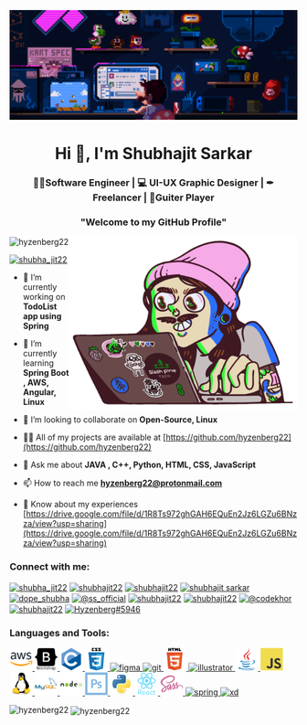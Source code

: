 ![logo](https://github.com/hyzenberg22/hyzenberg22/blob/master/Github%20banner.gif)
<h1 align="center">Hi 👋, I'm Shubhajit Sarkar</h1>
<h3 align="center"> 👨‍💻Software Engineer | 💻 UI-UX Graphic Designer | ✒ Freelancer | 🎸Guiter Player</h3>
<h3 align="center">"Welcome to my GitHub Profile"</h3>

<img align="right" alt=coderGIF width="400" src=https://github.com/hyzenberg22/hyzenberg22/blob/master/gitright.gif>
<p align="left"> <img src="https://komarev.com/ghpvc/?username=hyzenberg22&label=Profile%20views&color=0e75b6&style=flat" alt="hyzenberg22" /> </p>

<p align="left"> <a href="https://twitter.com/shubha_jit22" target="blank"><img src="https://img.shields.io/twitter/follow/shubha_jit22?logo=twitter&style=for-the-badge" alt="shubha_jit22" /></a> </p>

- 🔭 I’m currently working on **TodoList app using Spring**

- 🌱 I’m currently learning **Spring Boot , AWS, Angular, Linux**

- 👯 I’m looking to collaborate on **Open-Source, Linux**

- 👨‍💻 All of my projects are available at [https://github.com/hyzenberg22](https://github.com/hyzenberg22)

- 💬 Ask me about **JAVA , C++, Python, HTML, CSS, JavaScript**

- 📫 How to reach me **hyzenberg22@protonmail.com**

- 📄 Know about my experiences [https://drive.google.com/file/d/1R8Ts972ghGAH6EQuEn2Jz6LGZu6BNzza/view?usp=sharing](https://drive.google.com/file/d/1R8Ts972ghGAH6EQuEn2Jz6LGZu6BNzza/view?usp=sharing)

<h3 align="left">Connect with me:</h3>
<p align="left">
<a href="https://twitter.com/shubha_jit22" target="blank"><img align="center" src="https://raw.githubusercontent.com/rahuldkjain/github-profile-readme-generator/master/src/images/icons/Social/twitter.svg" alt="shubha_jit22" height="30" width="40" /></a>
<a href="https://linkedin.com/in/shubhajit22" target="blank"><img align="center" src="https://raw.githubusercontent.com/rahuldkjain/github-profile-readme-generator/master/src/images/icons/Social/linked-in-alt.svg" alt="shubhajit22" height="30" width="40" /></a>
<a href="https://stackoverflow.com/users/shubhajit22" target="blank"><img align="center" src="https://raw.githubusercontent.com/rahuldkjain/github-profile-readme-generator/master/src/images/icons/Social/stack-overflow.svg" alt="shubhajit22" height="30" width="40" /></a>
<a href="https://fb.com/shubhajit sarkar" target="blank"><img align="center" src="https://raw.githubusercontent.com/rahuldkjain/github-profile-readme-generator/master/src/images/icons/Social/facebook.svg" alt="shubhajit sarkar" height="30" width="40" /></a>
<a href="https://instagram.com/dope_shubha" target="blank"><img align="center" src="https://raw.githubusercontent.com/rahuldkjain/github-profile-readme-generator/master/src/images/icons/Social/instagram.svg" alt="dope_shubha" height="30" width="40" /></a>
<a href="https://dribbble.com/@ss_official" target="blank"><img align="center" src="https://raw.githubusercontent.com/rahuldkjain/github-profile-readme-generator/master/src/images/icons/Social/dribbble.svg" alt="@ss_official" height="30" width="40" /></a>
<a href="https://www.codechef.com/users/shubhajit22" target="blank"><img align="center" src="https://cdn.jsdelivr.net/npm/simple-icons@3.1.0/icons/codechef.svg" alt="shubhajit22" height="30" width="40" /></a>
<a href="https://www.hackerrank.com/shubhajit22" target="blank"><img align="center" src="https://raw.githubusercontent.com/rahuldkjain/github-profile-readme-generator/master/src/images/icons/Social/hackerrank.svg" alt="shubhajit22" height="30" width="40" /></a>
<a href="https://www.leetcode.com/@codekhor" target="blank"><img align="center" src="https://raw.githubusercontent.com/rahuldkjain/github-profile-readme-generator/master/src/images/icons/Social/leet-code.svg" alt="@codekhor" height="30" width="40" /></a>
<a href="https://auth.geeksforgeeks.org/user/shubhajit22" target="blank"><img align="center" src="https://raw.githubusercontent.com/rahuldkjain/github-profile-readme-generator/master/src/images/icons/Social/geeks-for-geeks.svg" alt="shubhajit22" height="30" width="40" /></a>
<a href="https://discord.gg/Hyzenberg#5946" target="blank"><img align="center" src="https://raw.githubusercontent.com/rahuldkjain/github-profile-readme-generator/master/src/images/icons/Social/discord.svg" alt="Hyzenberg#5946" height="30" width="40" /></a>
</p>

<h3 align="left">Languages and Tools:</h3>
<p align="left"> <a href="https://aws.amazon.com" target="_blank" rel="noreferrer"> <img src="https://raw.githubusercontent.com/devicons/devicon/master/icons/amazonwebservices/amazonwebservices-original-wordmark.svg" alt="aws" width="40" height="40"/> </a> <a href="https://getbootstrap.com" target="_blank" rel="noreferrer"> <img src="https://raw.githubusercontent.com/devicons/devicon/master/icons/bootstrap/bootstrap-plain-wordmark.svg" alt="bootstrap" width="40" height="40"/> </a> <a href="https://www.cprogramming.com/" target="_blank" rel="noreferrer"> <img src="https://raw.githubusercontent.com/devicons/devicon/master/icons/c/c-original.svg" alt="c" width="40" height="40"/> </a> <a href="https://www.w3schools.com/css/" target="_blank" rel="noreferrer"> <img src="https://raw.githubusercontent.com/devicons/devicon/master/icons/css3/css3-original-wordmark.svg" alt="css3" width="40" height="40"/> </a> <a href="https://www.figma.com/" target="_blank" rel="noreferrer"> <img src="https://www.vectorlogo.zone/logos/figma/figma-icon.svg" alt="figma" width="40" height="40"/> </a> <a href="https://git-scm.com/" target="_blank" rel="noreferrer"> <img src="https://www.vectorlogo.zone/logos/git-scm/git-scm-icon.svg" alt="git" width="40" height="40"/> </a> <a href="https://www.w3.org/html/" target="_blank" rel="noreferrer"> <img src="https://raw.githubusercontent.com/devicons/devicon/master/icons/html5/html5-original-wordmark.svg" alt="html5" width="40" height="40"/> </a> <a href="https://www.adobe.com/in/products/illustrator.html" target="_blank" rel="noreferrer"> <img src="https://www.vectorlogo.zone/logos/adobe_illustrator/adobe_illustrator-icon.svg" alt="illustrator" width="40" height="40"/> </a> <a href="https://www.java.com" target="_blank" rel="noreferrer"> <img src="https://raw.githubusercontent.com/devicons/devicon/master/icons/java/java-original.svg" alt="java" width="40" height="40"/> </a> <a href="https://developer.mozilla.org/en-US/docs/Web/JavaScript" target="_blank" rel="noreferrer"> <img src="https://raw.githubusercontent.com/devicons/devicon/master/icons/javascript/javascript-original.svg" alt="javascript" width="40" height="40"/> </a> <a href="https://www.linux.org/" target="_blank" rel="noreferrer"> <img src="https://raw.githubusercontent.com/devicons/devicon/master/icons/linux/linux-original.svg" alt="linux" width="40" height="40"/> </a> <a href="https://www.mysql.com/" target="_blank" rel="noreferrer"> <img src="https://raw.githubusercontent.com/devicons/devicon/master/icons/mysql/mysql-original-wordmark.svg" alt="mysql" width="40" height="40"/> </a> <a href="https://nodejs.org" target="_blank" rel="noreferrer"> <img src="https://raw.githubusercontent.com/devicons/devicon/master/icons/nodejs/nodejs-original-wordmark.svg" alt="nodejs" width="40" height="40"/> </a> <a href="https://www.photoshop.com/en" target="_blank" rel="noreferrer"> <img src="https://raw.githubusercontent.com/devicons/devicon/master/icons/photoshop/photoshop-line.svg" alt="photoshop" width="40" height="40"/> </a> <a href="https://www.python.org" target="_blank" rel="noreferrer"> <img src="https://raw.githubusercontent.com/devicons/devicon/master/icons/python/python-original.svg" alt="python" width="40" height="40"/> </a> <a href="https://reactjs.org/" target="_blank" rel="noreferrer"> <img src="https://raw.githubusercontent.com/devicons/devicon/master/icons/react/react-original-wordmark.svg" alt="react" width="40" height="40"/> </a> <a href="https://sass-lang.com" target="_blank" rel="noreferrer"> <img src="https://raw.githubusercontent.com/devicons/devicon/master/icons/sass/sass-original.svg" alt="sass" width="40" height="40"/> </a> <a href="https://spring.io/" target="_blank" rel="noreferrer"> <img src="https://www.vectorlogo.zone/logos/springio/springio-icon.svg" alt="spring" width="40" height="40"/> </a> <a href="https://www.adobe.com/products/xd.html" target="_blank" rel="noreferrer"> <img src="https://cdn.worldvectorlogo.com/logos/adobe-xd.svg" alt="xd" width="40" height="40"/> </a> </p>

<p><img align="left" src="https://github-readme-stats.vercel.app/api/top-langs?username=hyzenberg22&show_icons=true&locale=en&layout=compact" alt="hyzenberg22" /></p>

<p>&nbsp;<img align="center" src="https://github-readme-stats.vercel.app/api?username=hyzenberg22&show_icons=true&locale=en" alt="hyzenberg22" /></p>

